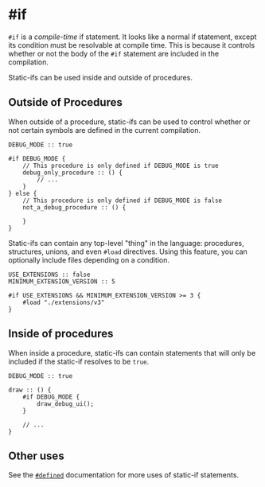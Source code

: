 # #if

`#if` is a *compile-time* if statement. It looks like a normal if
statement, except its condition must be resolvable at compile time.
This is because it controls whether or not the body of the `#if`
statement are included in the compilation.

Static-ifs can be used inside and outside of procedures.

## Outside of Procedures

When outside of a procedure, static-ifs can be used to control whether
or not certain symbols are defined in the current compilation.

```onyx
DEBUG_MODE :: true

#if DEBUG_MODE {
	// This procedure is only defined if DEBUG_MODE is true
	debug_only_procedure :: () {
		// ...
	}
} else {
	// This procedure is only defined if DEBUG_MODE is false
	not_a_debug_procedure :: () {
		
	}
}
```

Static-ifs can contain any top-level "thing" in the language: procedures, structures,
unions, and even `#load` directives. Using this feature, you can optionally
include files depending on a condition.

```onyx
USE_EXTENSIONS :: false
MINIMUM_EXTENSION_VERSION :: 5

#if USE_EXTENSIONS && MINIMUM_EXTENSION_VERSION >= 3 {
	#load "./extensions/v3"
}
```

## Inside of procedures

When inside a procedure, static-ifs can contain statements that will only be
included if the static-if resolves to be `true`.

```onyx
DEBUG_MODE :: true

draw :: () {
	#if DEBUG_MODE {
		draw_debug_ui();
	}

	// ...
}
```

## Other uses

See the [`#defined`](./defined.md) documentation for more uses of static-if statements.
